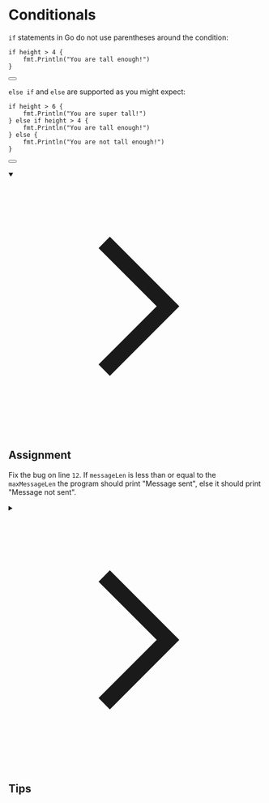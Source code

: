 <h1>Conditionals</h1>
<p><code>if</code> statements in Go do not use parentheses around the condition:</p>

<div style="position: relative; isolation: isolate;">
  <pre class="language-go" tabindex="0"><code class="language-go"><span class="token keyword keyword-if">if</span> height <span class="token operator">&gt;</span> <span class="token number">4</span> <span class="token punctuation">{</span>
    fmt<span class="token punctuation">.</span><span class="token function">Println</span><span class="token punctuation">(</span><span class="token string">"You are tall enough!"</span><span class="token punctuation">)</span>
<span class="token punctuation">}</span>
</code></pre>

  <button class="markdown-it-code-copy absolute right-2 top-2.5 z-10 m-1 h-6 w-6 cursor-pointer rounded bg-gray-950 text-gray-500 focus:outline-white hover:text-gray-200" data-clipboard-text="if height > 4 {
    fmt.Println(&quot;You are tall enough!&quot;)
}" title="Copy to clipboard" data-event-click="true">
    <svg data-slot="icon" aria-hidden="true" fill="none" stroke-width="1.5" stroke="currentColor" viewBox="0 0 24 24" xmlns="http://www.w3.org/2000/svg">
      <rect width="8" height="4" x="8" y="2" rx="1" ry="1"></rect><path d="M16 4h2a2 2 0 0 1 2 2v14a2 2 0 0 1-2 2H6a2 2 0 0 1-2-2V6a2 2 0 0 1 2-2h2"></path>
  </svg>
  </button>
</div>
<p><code>else if</code> and <code>else</code> are supported as you might expect:</p>

<div style="position: relative; isolation: isolate;">
  <pre class="language-go" tabindex="0"><code class="language-go"><span class="token keyword keyword-if">if</span> height <span class="token operator">&gt;</span> <span class="token number">6</span> <span class="token punctuation">{</span>
    fmt<span class="token punctuation">.</span><span class="token function">Println</span><span class="token punctuation">(</span><span class="token string">"You are super tall!"</span><span class="token punctuation">)</span>
<span class="token punctuation">}</span> <span class="token keyword keyword-else">else</span> <span class="token keyword keyword-if">if</span> height <span class="token operator">&gt;</span> <span class="token number">4</span> <span class="token punctuation">{</span>
    fmt<span class="token punctuation">.</span><span class="token function">Println</span><span class="token punctuation">(</span><span class="token string">"You are tall enough!"</span><span class="token punctuation">)</span>
<span class="token punctuation">}</span> <span class="token keyword keyword-else">else</span> <span class="token punctuation">{</span>
    fmt<span class="token punctuation">.</span><span class="token function">Println</span><span class="token punctuation">(</span><span class="token string">"You are not tall enough!"</span><span class="token punctuation">)</span>
<span class="token punctuation">}</span>
</code></pre>

  <button class="markdown-it-code-copy absolute right-2 top-2.5 z-10 m-1 h-6 w-6 cursor-pointer rounded bg-gray-950 text-gray-500 focus:outline-white hover:text-gray-200" data-clipboard-text="if height > 6 {
    fmt.Println(&quot;You are super tall!&quot;)
} else if height > 4 {
    fmt.Println(&quot;You are tall enough!&quot;)
} else {
    fmt.Println(&quot;You are not tall enough!&quot;)
}" title="Copy to clipboard" data-event-click="true">
    <svg data-slot="icon" aria-hidden="true" fill="none" stroke-width="1.5" stroke="currentColor" viewBox="0 0 24 24" xmlns="http://www.w3.org/2000/svg">
      <rect width="8" height="4" x="8" y="2" rx="1" ry="1"></rect><path d="M16 4h2a2 2 0 0 1 2 2v14a2 2 0 0 1-2 2H6a2 2 0 0 1-2-2V6a2 2 0 0 1 2-2h2"></path>
  </svg>
  </button>
</div>
<details open="">
<summary>

<svg class="details-icon" xmlns="http://www.w3.org/2000/svg" fill="none" viewBox="0 0 24 24" stroke-width="1.5" stroke="currentColor">
  <path d="m9 18 6-6-6-6"></path>
</svg>
<h2>Assignment</h2>
</summary>
<p>Fix the bug on line <code>12</code>. If <code>messageLen</code> is less than or equal to the <code>maxMessageLen</code> the program should print "Message sent", else it should print "Message not sent".</p>
</details>
<details>
<summary>

<svg class="details-icon" xmlns="http://www.w3.org/2000/svg" fill="none" viewBox="0 0 24 24" stroke-width="1.5" stroke="currentColor">
  <path d="m9 18 6-6-6-6"></path>
</svg>
<h2>Tips</h2>
</summary>
<p>Here are some of the comparison operators in Go:</p>
<ul>
<li><code>==</code> equal to</li>
<li><code>!=</code> not equal to</li>
<li><code>&lt;</code> less than</li>
<li><code>&gt;</code> greater than</li>
<li><code>&lt;=</code> less than or equal to</li>
<li><code>&gt;=</code> greater than or equal to</li>
</ul>
</details>
